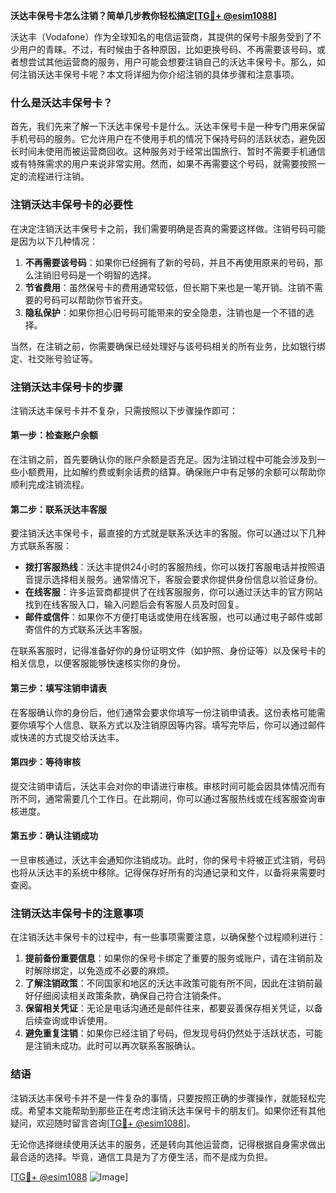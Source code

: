 **沃达丰保号卡怎么注销？简单几步教你轻松搞定[[TG💪+ @esim1088](https://t.me/s/esim1088)]**

沃达丰（Vodafone）作为全球知名的电信运营商，其提供的保号卡服务受到了不少用户的青睐。不过，有时候由于各种原因，比如更换号码、不再需要该号码，或者想尝试其他运营商的服务，用户可能会想要注销自己的沃达丰保号卡。那么，如何注销沃达丰保号卡呢？本文将详细为你介绍注销的具体步骤和注意事项。

### 什么是沃达丰保号卡？

首先，我们先来了解一下沃达丰保号卡是什么。沃达丰保号卡是一种专门用来保留手机号码的服务。它允许用户在不使用手机的情况下保持号码的活跃状态，避免因长时间未使用而被运营商回收。这种服务对于经常出国旅行、暂时不需要手机通信或有特殊需求的用户来说非常实用。然而，如果不再需要这个号码，就需要按照一定的流程进行注销。

### 注销沃达丰保号卡的必要性

在决定注销沃达丰保号卡之前，我们需要明确是否真的需要这样做。注销号码可能是因为以下几种情况：

1. **不再需要该号码**：如果你已经拥有了新的号码，并且不再使用原来的号码，那么注销旧号码是一个明智的选择。
2. **节省费用**：虽然保号卡的费用通常较低，但长期下来也是一笔开销。注销不需要的号码可以帮助你节省开支。
3. **隐私保护**：如果你担心旧号码可能带来的安全隐患，注销也是一个不错的选择。

当然，在注销之前，你需要确保已经处理好与该号码相关的所有业务，比如银行绑定、社交账号验证等。

### 注销沃达丰保号卡的步骤

注销沃达丰保号卡并不复杂，只需按照以下步骤操作即可：

#### 第一步：检查账户余额

在注销之前，首先要确认你的账户余额是否充足。因为注销过程中可能会涉及到一些小额费用，比如解约费或剩余话费的结算。确保账户中有足够的余额可以帮助你顺利完成注销流程。

#### 第二步：联系沃达丰客服

要注销沃达丰保号卡，最直接的方式就是联系沃达丰的客服。你可以通过以下几种方式联系客服：

- **拨打客服热线**：沃达丰提供24小时的客服热线，你可以拨打客服电话并按照语音提示选择相关服务。通常情况下，客服会要求你提供身份信息以验证身份。
- **在线客服**：许多运营商都提供了在线客服服务，你可以通过沃达丰的官方网站找到在线客服入口，输入问题后会有客服人员及时回复。
- **邮件或信件**：如果你不方便打电话或使用在线客服，也可以通过电子邮件或邮寄信件的方式联系沃达丰客服。

在联系客服时，记得准备好你的身份证明文件（如护照、身份证等）以及保号卡的相关信息，以便客服能够快速核实你的身份。

#### 第三步：填写注销申请表

在客服确认你的身份后，他们通常会要求你填写一份注销申请表。这份表格可能需要你填写个人信息、联系方式以及注销原因等内容。填写完毕后，你可以通过邮件或快递的方式提交给沃达丰。

#### 第四步：等待审核

提交注销申请后，沃达丰会对你的申请进行审核。审核时间可能会因具体情况而有所不同，通常需要几个工作日。在此期间，你可以通过客服热线或在线客服查询审核进度。

#### 第五步：确认注销成功

一旦审核通过，沃达丰会通知你注销成功。此时，你的保号卡将被正式注销，号码也将从沃达丰的系统中移除。记得保存好所有的沟通记录和文件，以备将来需要时查阅。

### 注销沃达丰保号卡的注意事项

在注销沃达丰保号卡的过程中，有一些事项需要注意，以确保整个过程顺利进行：

1. **提前备份重要信息**：如果你的保号卡绑定了重要的服务或账户，请在注销前及时解除绑定，以免造成不必要的麻烦。
2. **了解注销政策**：不同国家和地区的沃达丰政策可能有所不同，因此在注销前最好仔细阅读相关政策条款，确保自己符合注销条件。
3. **保留相关凭证**：无论是电话沟通还是邮件往来，都要妥善保存相关凭证，以备后续查询或申诉使用。
4. **避免重复注销**：如果你已经注销了号码，但发现号码仍然处于活跃状态，可能是注销未成功。此时可以再次联系客服确认。

### 结语

注销沃达丰保号卡并不是一件复杂的事情，只要按照正确的步骤操作，就能轻松完成。希望本文能帮助到那些正在考虑注销沃达丰保号卡的朋友们。如果你还有其他疑问，欢迎随时留言咨询[[TG💪+ @esim1088](https://t.me/s/esim1088)]。

无论你选择继续使用沃达丰的服务，还是转向其他运营商，记得根据自身需求做出最合适的选择。毕竟，通信工具是为了方便生活，而不是成为负担。

[[TG💪+ @esim1088](https://t.me/s/esim1088) ![Image](https://i.postimg.cc/4NQfJmqS/Snipaste-2025-05-13-00-14-12.png)]